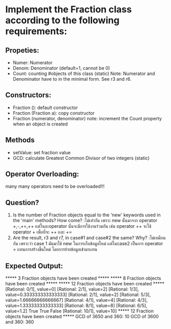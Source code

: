 ﻿# Implement the Fraction class according to the following requirements:

## Propeties:
- Numer: Numerator
- Denom: Denominator (default=1, cannot be 0)
- Count: counting #objects of this class (static)
Note: Numerator and Denominator have to in the minimal form.
      See r3 and r6.

## Constructors:
- Fraction (): default constructor
- Fraction (Fraction a): copy constructor
- Fraction (numerator, denominator)
note: increment the Count property when an object is created

## Methods
- setValue: set fraction value
- GCD: calculate Greatest Common Divisor of two integers (static)

## Operator Overloading:
many many operators need to be overloaded!!! 

## Question?
1. Is the number of Fraction objects equal to the 'new' keywords used
   in the 'main' methods? How come?
   :ไม่เท่ากัน เพราะ new นั้นมาจาก operator +,-,+=,++ เเต่ในละoperator นั้นจะมีการใช้งานร่วมกัน เช่น
   operator ++ จะใช้ operator + เพื่อที่จะ ++ เเละ +=
2. Are the result, r3 and r7, in case#1 and case#2 the same? Why?
	:ไม่เหมือนกัน เพราะว่า case 1 มันมาใช้ new ในการเก็บข้อมูลใหม่ เเต่ในcase2 เป็นการ operator = เเทนการสร้างขึ้นใหม่ โดยการย้ายข้อมูลเข้ามาเเทน

## Expected Output:

***** 3 Fraction objects have been created *****
***** 8 Fraction objects have been created *****
***** 12 Fraction objects have been created *****
[Rational: 0/1], value=0]
[Rational: 2/1], value=2]
[Rational: 1/3], value=0.333333333333333]
[Rational: 2/1], value=2]
[Rational: 5/3], value=1.66666666666667]
[Rational: 4/1], value=4]
[Rational: 4/3], value=1.33333333333333]
[Rational: 8/1], value=8]
[Rational: 6/5], value=1.2]
True
True
False
[Rational: 10/1], value=10]
***** 12 Fraction objects have been created *****
GCD of 3650 and 360: 10
GCD of 3600 and 360: 360

